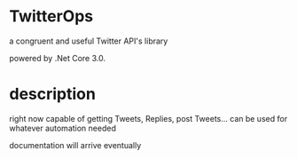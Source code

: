 # TwitterOps
a congruent and useful Twitter API's library

powered by .Net Core 3.0.

# description
right now capable of getting Tweets, Replies, post Tweets... can be used for whatever automation needed

documentation will arrive eventually
